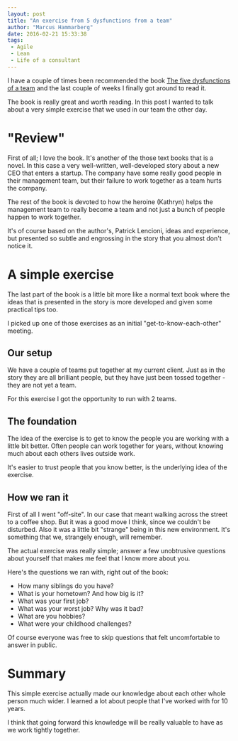 ```yaml
---
layout: post
title: "An exercise from 5 dysfunctions from a team"
author: "Marcus Hammarberg"
date: 2016-02-21 15:33:38
tags:
 - Agile
 - Lean
 - Life of a consultant
---
```


I have a couple of times been recommended the book [The five dysfunctions of a team](http://www.amazon.com/The-Five-Dysfunctions-Team-Leadership/dp/0787960756) and the last couple of weeks I finally got around to read it. 

The book is really great and worth reading. In this post I wanted to talk about a very simple exercise that we used in our team the other day. 

<a name='more'></a>

# "Review"
First of all; I love the book. It's another of the those text books that is a novel. In this case a very well-written, well-developed story about a new CEO that enters a startup. The company have some really good people in their management team, but their failure to work together as a team hurts the company. 

The rest of the book is devoted to how the heroine (Kathryn) helps the management team to really become a team and not just a bunch of people happen to work together. 

It's of course based on the author's, Patrick Lencioni, ideas and experience, but presented so subtle and engrossing in the story that you almost don't notice it. 

# A simple exercise
The last part of the book is a little bit more like a normal text book where the ideas that is presented in the story is more developed and given some practical tips too. 

I picked up one of those exercises as an initial "get-to-know-each-other" meeting. 

## Our setup
We have a couple of teams put together at my current client. Just as in the story they are all brilliant people, but they have just been tossed together - they are not yet a team. 

For this exercise I got the opportunity to run with 2 teams. 

## The foundation
The idea of the exercise is to get to know the people you are working with a little bit better. Often people can work together for years, without knowing much about each others lives outside work. 

It's easier to trust people that you know better, is the underlying idea of the exercise. 

## How we ran it
First of all I went "off-site". In our case that meant walking across the street to a coffee shop. But it was a good move I think, since we couldn't be disturbed. Also it was a little bit "strange" being in this new environment. It's something that we, strangely enough, will remember.

The actual exercise was really simple; answer a few unobtrusive questions about yourself that makes me feel that I know more about you. 

Here's the questions we ran with, right out of the book:

* How many siblings do you have? 
* What is your hometown? And how big is it?
* What was your first job?
* What was your worst job? Why was it bad?
* What are you hobbies?
* What were your childhood challenges?

Of course everyone was free to skip questions that felt uncomfortable to answer in public. 

# Summary
This simple exercise actually made our knowledge about each other whole person much wider. I learned a lot about people that I've worked with for 10 years. 

I think that going forward this knowledge will be really valuable to have as we work tightly together. 


